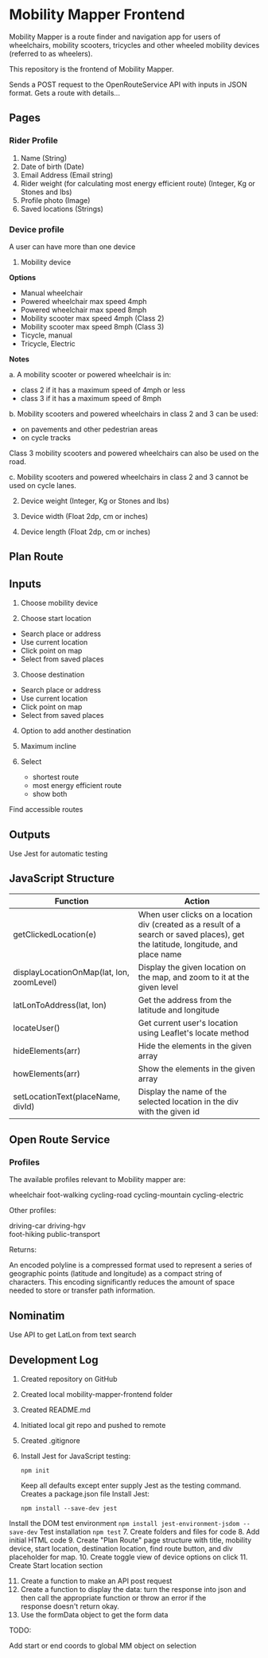 # Mobility Mapper Frontend

Mobility Mapper is a route finder and navigation app for users of wheelchairs, mobility scooters, tricycles and other wheeled mobility devices (referred to as wheelers). 

This repository is the frontend of Mobility Mapper.

Sends a POST request to the OpenRouteService API with inputs in JSON format. 
Gets a route with details...

## Pages

### Rider Profile

1. Name (String)
2. Date of birth (Date)
3. Email Address (Email string)
4. Rider weight (for calculating most energy efficient route) (Integer, Kg or Stones and lbs)
5. Profile photo (Image)
6. Saved locations (Strings)

### Device profile

A user can have more than one device

1. Mobility device

**Options**

- Manual wheelchair
- Powered wheelchair max speed 4mph
- Powered wheelchair max speed 8mph
- Mobility scooter max speed 4mph (Class 2)
- Mobility scooter max speed 8mph (Class 3)
- Ticycle, manual
- Tricycle, Electric

**Notes**

a. A mobility scooter or powered wheelchair is in:

- class 2 if it has a maximum speed of 4mph or less
- class 3 if it has a maximum speed of 8mph

b. Mobility scooters and powered wheelchairs in class 2 and 3 can be used:

- on pavements and other pedestrian areas
- on cycle tracks

Class 3 mobility scooters and powered wheelchairs can also be used on the road.

c. Mobility scooters and powered wheelchairs in class 2 and 3 cannot be used on cycle lanes.

2. Device weight (Integer, Kg or Stones and lbs)

3. Device width (Float 2dp, cm or inches)

4. Device length (Float 2dp, cm or inches)

## Plan Route 

## Inputs
1. Choose mobility device

2. Choose start location
- Search place or address
- Use current location
- Click point on map
- Select from saved places

3. Choose destination

- Search place or address
- Use current location
- Click point on map
- Select from saved places

4. Option to add another destination

5. Maximum incline

6. Select 
    - shortest route
    - most energy efficient route
    - show both

Find accessible routes

## Outputs

Use Jest for automatic testing

## JavaScript Structure

| Function | Action |
|----------|--------|
| getClickedLocation(e) | When user clicks on a location div (created as a result of a search or saved places), get the latitude, longitude, and place name |
| displayLocationOnMap(lat, lon, zoomLevel) | Display the given location on the map, and zoom to it at the given level |
| latLonToAddress(lat, lon) | Get the address from the latitude and longitude |
| locateUser() | Get current user's location using Leaflet's locate method |
| hideElements(arr) | Hide the elements in the given array |
| howElements(arr) | Show the elements in the given array |
| setLocationText(placeName, divId)| Display the name of the selected location in the div with the given id |

## Open Route Service

### Profiles

The available profiles relevant to Mobility mapper are:

wheelchair 
foot-walking
cycling-road
cycling-mountain
cycling-electric 

Other profiles:

driving-car
driving-hgv        
foot-hiking
public-transport

Returns:

An encoded polyline is a compressed format used to represent a series of geographic points (latitude and longitude) as a compact string of characters. This encoding significantly reduces the amount of space needed to store or transfer path information.

## Nominatim
Use API to get LatLon from text search

## Development Log

1. Created repository on GitHub
2. Created local mobility-mapper-frontend folder
3. Created README.md 
4. Initiated local git repo and pushed to remote
5. Created .gitignore
6. Install Jest for JavaScript testing:

    `npm init`

    Keep all defaults except enter supply Jest as the testing command.
    Creates a package.json file 
    Install Jest:
    
    `npm install --save-dev jest`

Install the DOM test environment
    `npm install jest-environment-jsdom --save-dev`
Test installation
    `npm test`
7. Create folders and files for code
8. Add initial HTML code
9. Create "Plan Route" page structure with title, mobility device, start location, destination location, find route button, and div placeholder for map.
10. Create toggle view of device options on click
11. Create Start location section
    
11. Create a function to make an API post request
12. Create a function to display the data: turn the response into json and then call the appropriate function or throw an error if the  
response doesn't return okay. 
11. Use the formData object to get the form data

TODO:

Add start or end coords to global MM object on selection